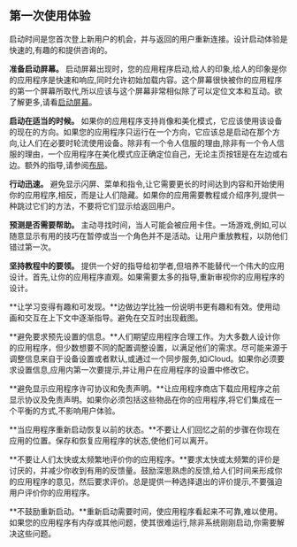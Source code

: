 ## 第一次使用体验
 启动时间是您首次登上新用户的机会，并与返回的用户重新连接。设计启动体验是快速的,有趣的和提供咨询的。
   
**准备启动屏幕。**
 启动屏幕出现时，您的应用程序启动,给人的印象,给人的印象是你的应用程序是快速和响应,同时允许初始加载内容。这个屏幕很快被你的应用程序的第一个屏幕所取代,所以应该与这个屏幕非常相似除了可以定位文本和互动。欲了解更多,请看[启动屏幕](https://developer.apple.com/ios/human-interface-guidelines/graphics/launch-screen/)。
 
 **启动在适当的时候。** 如果你的应用程序支持肖像和美化模式，它应该使用该设备的现在的方向。如果您的应用程序只运行在一个方向，它应该总是启动在那个方向,让人们在必要时轮流使用设备。除非有一个令人信服的理由,除非有一个令人信服的理由，一个应用程序在美化模式应正确定位自己，无论主页按钮是在左边或右边。额外的指导,请参阅[布局](https://developer.apple.com/ios/human-interface-guidelines/visual-design/layout)。

**行动迅速。** 避免显示闪屏、菜单和指令,让它需要更长的时间达到内容和开始使用你的应用程序,相反，而是让人们隐藏。如果你的应用需要教程或介绍序列,提供一种跳过它们的方法，不要将它们显示给返回用户。

**预测是否需要帮助。**  主动寻找时间，当人可能会被应用卡住。一场游戏,例如,可以随意显示有用的技巧在暂停或当一个角色并不是活动。让用户重放教程，以防他们错过第一次。

**坚持教程中的要领。** 提供一个好的指导给初学者,但培养不能替代一个伟大的应用设计。首先,让你的应用程序直观。如果需要太多的指导,重新审视你的应用程序的设计。

**让学习变得有趣和可发现。**边做边学比独一份说明书更有趣和有效。使用动画和交互在上下文中逐渐指导。避免在交互时出现截图。

**避免要求预先设置的信息。**人们期望应用程序合理工作。为大多数人设计你的应用程序，但少数想要不同的配置调整设置，以满足他们的需求。尽可能来源于调整信息来自于设备设置或者默认,或通过一个同步服务,如iCloud。如果你必须要求设置信息,应用内第一次要提示,并让用户在应用程序的设置中修改它。

**避免显示应用程序许可协议和免责声明。**让应用程序商店下载应用程序之前显示协议及免责声明。如果你必须包括这些物品在你的应用程序,将它们集成在一个平衡的方式,不影响用户体验。

**当应用程序重新启动恢复以前的状态。**不要让人们回忆之前的步骤在你现在应用的位置。保存和恢复应用程序的状态,使他们可以离开。

**不要让人们太快或太频繁地评价你的应用程序。**要求太快或太频繁的评价是讨厌的，并减少你收到有用的反馈量。鼓励深思熟虑的反馈,给人们时间来形成你的应用程序的意见，然后要求评价。总是提供一种选择退出的评价提示,不要强迫用户评价你的应用程序。

**不鼓励重新启动。**重新启动需要时间，使应用程序看起来不可靠,难以使用。如果您的应用程序有内存或其他问题，使其很难运行,除非系统刚刚启动,你需要解决这些问题。